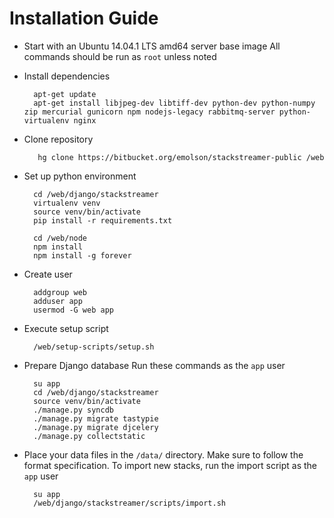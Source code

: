 Installation Guide
==================

* Start with an Ubuntu 14.04.1 LTS amd64 server base image
All commands should be run as `root` unless noted

* Install dependencies

        apt-get update
        apt-get install libjpeg-dev libtiff-dev python-dev python-numpy zip mercurial gunicorn npm nodejs-legacy rabbitmq-server python-virtualenv nginx

* Clone repository

         hg clone https://bitbucket.org/emolson/stackstreamer-public /web

* Set up python environment

        cd /web/django/stackstreamer 
        virtualenv venv
        source venv/bin/activate
        pip install -r requirements.txt

        cd /web/node
        npm install
        npm install -g forever

* Create user 

        addgroup web
        adduser app
        usermod -G web app

* Execute setup script

        /web/setup-scripts/setup.sh

* Prepare Django database
Run these commands as the `app` user

        su app
        cd /web/django/stackstreamer
        source venv/bin/activate
        ./manage.py syncdb
        ./manage.py migrate tastypie
        ./manage.py migrate djcelery
        ./manage.py collectstatic

* Place your data files in the `/data/` directory. Make sure to follow the format specification. To import new stacks, run the import script as the `app` user

        su app
        /web/django/stackstreamer/scripts/import.sh
